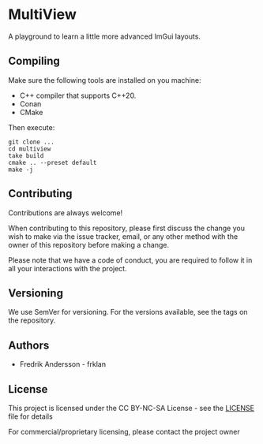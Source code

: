 # MultiView

A playground to learn a little more advanced ImGui layouts.

## Compiling

Make sure the following tools are installed on you machine:

- C++ compiler that supports C++20.
- Conan
- CMake

Then execute:

```
git clone ...
cd multiview
take build
cmake .. --preset default
make -j
```

## Contributing

Contributions are always welcome!

When contributing to this repository, please first discuss the change you wish to make via the issue tracker, email, or any other method with the owner of this repository before making a change.

Please note that we have a code of conduct, you are required to follow it in all your interactions with the project.

## Versioning

We use SemVer for versioning. For the versions available, see the tags on the repository.

## Authors

- Fredrik Andersson - frklan

## License

This project is licensed under the CC BY-NC-SA License - see the [LICENSE](License) file for details

For commercial/proprietary licensing, please contact the project owner
